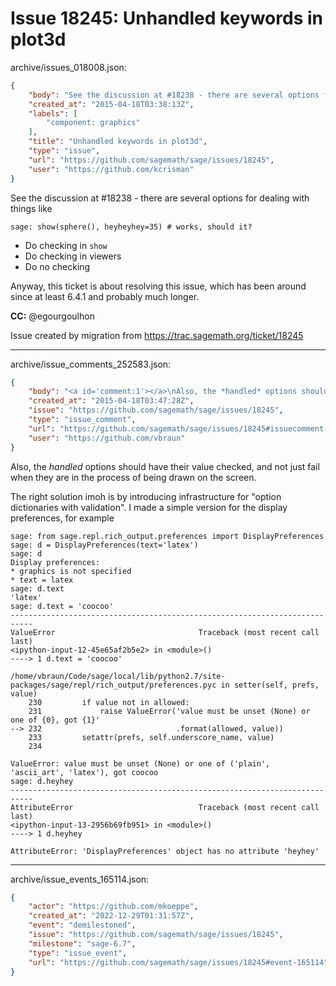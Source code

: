 # Issue 18245: Unhandled keywords in plot3d

archive/issues_018008.json:
```json
{
    "body": "See the discussion at #18238 - there are several options for dealing with things like\n\n```\nsage: show(sphere(), heyheyhey=35) # works, should it?\n```\n* Do checking in `show`\n* Do checking in viewers\n* Do no checking\n\nAnyway, this ticket is about resolving this issue, which has been around since at least 6.4.1 and probably much longer.\n\n**CC:**  @egourgoulhon\n\nIssue created by migration from https://trac.sagemath.org/ticket/18245\n\n",
    "created_at": "2015-04-18T03:38:13Z",
    "labels": [
        "component: graphics"
    ],
    "title": "Unhandled keywords in plot3d",
    "type": "issue",
    "url": "https://github.com/sagemath/sage/issues/18245",
    "user": "https://github.com/kcrisman"
}
```
See the discussion at #18238 - there are several options for dealing with things like

```
sage: show(sphere(), heyheyhey=35) # works, should it?
```
* Do checking in `show`
* Do checking in viewers
* Do no checking

Anyway, this ticket is about resolving this issue, which has been around since at least 6.4.1 and probably much longer.

**CC:**  @egourgoulhon

Issue created by migration from https://trac.sagemath.org/ticket/18245





---

archive/issue_comments_252583.json:
```json
{
    "body": "<a id='comment:1'></a>\nAlso, the *handled* options should have their value checked, and not just fail when they are in the process of being drawn on the screen.\n\nThe right solution imoh is by introducing infrastructure for \"option dictionaries with validation\". I made a simple version for the display preferences, for example\n\n```\nsage: from sage.repl.rich_output.preferences import DisplayPreferences\nsage: d = DisplayPreferences(text='latex')\nsage: d\nDisplay preferences:\n* graphics is not specified\n* text = latex\nsage: d.text\n'latex'\nsage: d.text = 'coocoo'\n---------------------------------------------------------------------------\nValueError                                Traceback (most recent call last)\n<ipython-input-12-45e65af2b5e2> in <module>()\n----> 1 d.text = 'coocoo'\n\n/home/vbraun/Code/sage/local/lib/python2.7/site-packages/sage/repl/rich_output/preferences.pyc in setter(self, prefs, value)\n    230         if value not in allowed:\n    231             raise ValueError('value must be unset (None) or one of {0}, got {1}'\n--> 232                              .format(allowed, value))\n    233         setattr(prefs, self.underscore_name, value)\n    234 \n\nValueError: value must be unset (None) or one of ('plain', 'ascii_art', 'latex'), got coocoo\nsage: d.heyhey\n---------------------------------------------------------------------------\nAttributeError                            Traceback (most recent call last)\n<ipython-input-13-2956b69fb951> in <module>()\n----> 1 d.heyhey\n\nAttributeError: 'DisplayPreferences' object has no attribute 'heyhey'\n```",
    "created_at": "2015-04-18T03:47:28Z",
    "issue": "https://github.com/sagemath/sage/issues/18245",
    "type": "issue_comment",
    "url": "https://github.com/sagemath/sage/issues/18245#issuecomment-252583",
    "user": "https://github.com/vbraun"
}
```

<a id='comment:1'></a>
Also, the *handled* options should have their value checked, and not just fail when they are in the process of being drawn on the screen.

The right solution imoh is by introducing infrastructure for "option dictionaries with validation". I made a simple version for the display preferences, for example

```
sage: from sage.repl.rich_output.preferences import DisplayPreferences
sage: d = DisplayPreferences(text='latex')
sage: d
Display preferences:
* graphics is not specified
* text = latex
sage: d.text
'latex'
sage: d.text = 'coocoo'
---------------------------------------------------------------------------
ValueError                                Traceback (most recent call last)
<ipython-input-12-45e65af2b5e2> in <module>()
----> 1 d.text = 'coocoo'

/home/vbraun/Code/sage/local/lib/python2.7/site-packages/sage/repl/rich_output/preferences.pyc in setter(self, prefs, value)
    230         if value not in allowed:
    231             raise ValueError('value must be unset (None) or one of {0}, got {1}'
--> 232                              .format(allowed, value))
    233         setattr(prefs, self.underscore_name, value)
    234 

ValueError: value must be unset (None) or one of ('plain', 'ascii_art', 'latex'), got coocoo
sage: d.heyhey
---------------------------------------------------------------------------
AttributeError                            Traceback (most recent call last)
<ipython-input-13-2956b69fb951> in <module>()
----> 1 d.heyhey

AttributeError: 'DisplayPreferences' object has no attribute 'heyhey'
```



---

archive/issue_events_165114.json:
```json
{
    "actor": "https://github.com/mkoeppe",
    "created_at": "2022-12-29T01:31:57Z",
    "event": "demilestoned",
    "issue": "https://github.com/sagemath/sage/issues/18245",
    "milestone": "sage-6.7",
    "type": "issue_event",
    "url": "https://github.com/sagemath/sage/issues/18245#event-165114"
}
```
